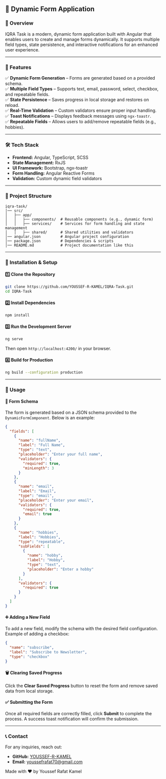 ## 🚀 Dynamic Form Application

### 📌 Overview
IQRA Task is a modern, dynamic form application built with Angular that enables users to create and manage forms dynamically. It supports multiple field types, state persistence, and interactive notifications for an enhanced user experience.

---

### 🎯 Features
✅ **Dynamic Form Generation** – Forms are generated based on a provided schema.  
✅ **Multiple Field Types** – Supports text, email, password, select, checkbox, and repeatable fields.  
✅ **State Persistence** – Saves progress in local storage and restores on reload.  
✅ **Real-Time Validation** – Custom validators ensure proper input handling.  
✅ **Toast Notifications** – Displays feedback messages using `ngx-toastr`.  
✅ **Repeatable Fields** – Allows users to add/remove repeatable fields (e.g., hobbies).  

---

### 🛠️ Tech Stack
- **Frontend:** Angular, TypeScript, SCSS  
- **State Management:** RxJS  
- **UI Framework:** Bootstrap, ngx-toastr  
- **Form Handling:** Angular Reactive Forms  
- **Validation:** Custom dynamic field validators  

---

### 📂 Project Structure
```
iqra-task/
│── src/
│   ├── app/
│   │   ├── components/  # Reusable components (e.g., dynamic form)
│   │   ├── services/    # Services for form handling and state management
│   │   ├── shared/      # Shared utilities and validators
│── angular.json         # Angular project configuration
│── package.json         # Dependencies & scripts
│── README.md            # Project documentation like this
```

---

### 📌 Installation & Setup

#### 1️⃣ Clone the Repository
```bash
git clone https://github.com/YOUSSEF-R-KAMEL/IQRA-Task.git
cd IQRA-Task
```

#### 2️⃣ Install Dependencies
```bash
npm install
```

#### 3️⃣ Run the Development Server
```bash
ng serve
```
Then open `http://localhost:4200/` in your browser.

#### 4️⃣ Build for Production
```bash
ng build --configuration production
```

---

### 🎯 Usage

#### 📌 Form Schema
The form is generated based on a JSON schema provided to the `DynamicFormComponent`. Below is an example:

```json
{
  "fields": [
    {
      "name": "fullName",
      "label": "Full Name",
      "type": "text",
      "placeholder": "Enter your full name",
      "validators": {
        "required": true,
        "minLength": 3
      }
    },
    {
      "name": "email",
      "label": "Email",
      "type": "email",
      "placeholder": "Enter your email",
      "validators": {
        "required": true,
        "email": true
      }
    },
    {
      "name": "hobbies",
      "label": "Hobbies",
      "type": "repeatable",
      "subFields": [
        {
          "name": "hobby",
          "label": "Hobby",
          "type": "text",
          "placeholder": "Enter a hobby"
        }
      ],
      "validators": {
        "required": true
      }
    }
  ]
}
```

#### ➕ Adding a New Field
To add a new field, modify the schema with the desired field configuration. Example of adding a checkbox:

```json
{
  "name": "subscribe",
  "label": "Subscribe to Newsletter",
  "type": "checkbox"
}
```

#### 🗑️ Clearing Saved Progress
Click the **Clear Saved Progress** button to reset the form and remove saved data from local storage.

#### ✅ Submitting the Form
Once all required fields are correctly filled, click **Submit** to complete the process. A success toast notification will confirm the submission.

---

### 📞 Contact
For any inquiries, reach out:
- **GitHub:** [YOUSSEF-R-KAMEL](https://github.com/YOUSSEF-R-KAMEL)
- **Email:** youssefrafat70@gmail.com

Made with ❤️ by Youssef Rafat Kamel
